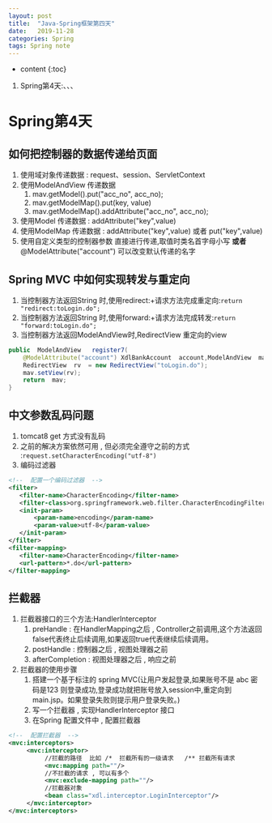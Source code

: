 ```yaml
---
layout: post
title:  "Java-Spring框架第四天"
date:   2019-11-28
categories: Spring
tags: Spring note
---
```


* content
{:toc}

1. Spring第4天:、、、










# Spring第4天
## 如何把控制器的数据传递给页面
1. 使用域对象传递数据 : request、session、ServletContext
2. 使用ModelAndView 传递数据 
    1. mav.getModel().put("acc_no", acc_no);
    2. mav.getModelMap().put(key, value)
    3. mav.getModelMap().addAttribute("acc_no", acc_no);  
3. 使用Model 传递数据 : addAttribute("key",value)
4. 使用ModelMap 传递数据 : addAttribute("key",value)
  或者 put("key",value)
5. 使用自定义类型的控制器参数 直接进行传递,取值时类名首字母小写 **或者** @ModelAttribute("account")  可以改变默认传递的名字 

## Spring MVC 中如何实现转发与重定向 
1. 当控制器方法返回String 时,使用redirect:+请求方法完成重定向:`return  "redirect:toLogin.do";`
2. 当控制器方法返回String 时,使用forward:+请求方法完成转发:`return  "forward:toLogin.do";`    
3. 当控制器方法返回ModelAndView时,RedirectView  重定向的view      

```java
public  ModelAndView   register7(
    @ModelAttribute("account") XdlBankAccount  account,ModelAndView  mav) { 
    RedirectView  rv  = new RedirectView("toLogin.do");
    mav.setView(rv);
    return  mav;
}
```

## 中文参数乱码问题 
1. tomcat8   get 方式没有乱码
2. 之前的解决方案依然可用 , 但必须完全遵守之前的方式 :`request.setCharacterEncoding("utf-8")`
3. 编码过滤器

```xml
<!--  配置一个编码过滤器  -->
<filter>
   <filter-name>CharacterEncoding</filter-name>
   <filter-class>org.springframework.web.filter.CharacterEncodingFilter</filter-class>
   <init-param>
       <param-name>encoding</param-name>
       <param-value>utf-8</param-value>
   </init-param>
</filter>
<filter-mapping>
   <filter-name>CharacterEncoding</filter-name>
   <url-pattern>*.do</url-pattern>
</filter-mapping>
```

## 拦截器
1. 拦截器接口的三个方法:HandlerInterceptor  
    1. preHandle : 在HandlerMapping之后 , Controller之前调用,这个方法返回 false代表终止后续调用,如果返回true代表继续后续调用。
    2. postHandle : 控制器之后 , 视图处理器之前
    3. afterCompletion : 视图处理器之后 , 响应之前 
2. 拦截器的使用步骤 
    1. 搭建一个基于标注的 spring MVC(让用户发起登录,如果账号不是 abc 密码是123 则登录成功,登录成功就把账号放入session中,重定向到 main.jsp。如果登录失败则提示用户登录失败。)
    2. 写一个拦截器 , 实现HandlerInterceptor 接口    
    3. 在Spring 配置文件中 , 配置拦截器 

```xml
<!--  配置拦截器  -->
<mvc:interceptors>
     <mvc:interceptor>
          //拦截的路径  比如 /*  拦截所有的一级请求   /** 拦截所有请求
          <mvc:mapping path=""/>
          //不拦截的请求 , 可以有多个
          <mvc:exclude-mapping path=""/>
          //拦截器对象
          <bean class="xdl.interceptor.LoginInterceptor"/>
     </mvc:interceptor>
</mvc:interceptors>
```



















